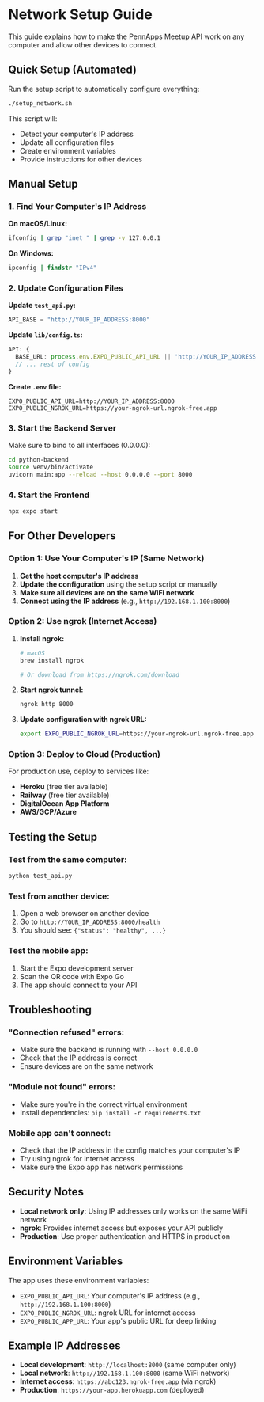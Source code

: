 # Network Setup Guide

This guide explains how to make the PennApps Meetup API work on any computer and allow other devices to connect.

## Quick Setup (Automated)

Run the setup script to automatically configure everything:

```bash
./setup_network.sh
```

This script will:
- Detect your computer's IP address
- Update all configuration files
- Create environment variables
- Provide instructions for other devices

## Manual Setup

### 1. Find Your Computer's IP Address

**On macOS/Linux:**
```bash
ifconfig | grep "inet " | grep -v 127.0.0.1
```

**On Windows:**
```cmd
ipconfig | findstr "IPv4"
```

### 2. Update Configuration Files

**Update `test_api.py`:**
```python
API_BASE = "http://YOUR_IP_ADDRESS:8000"
```

**Update `lib/config.ts`:**
```typescript
API: {
  BASE_URL: process.env.EXPO_PUBLIC_API_URL || 'http://YOUR_IP_ADDRESS:8000',
  // ... rest of config
}
```

**Create `.env` file:**
```env
EXPO_PUBLIC_API_URL=http://YOUR_IP_ADDRESS:8000
EXPO_PUBLIC_NGROK_URL=https://your-ngrok-url.ngrok-free.app
```

### 3. Start the Backend Server

Make sure to bind to all interfaces (0.0.0.0):

```bash
cd python-backend
source venv/bin/activate
uvicorn main:app --reload --host 0.0.0.0 --port 8000
```

### 4. Start the Frontend

```bash
npx expo start
```

## For Other Developers

### Option 1: Use Your Computer's IP (Same Network)

1. **Get the host computer's IP address**
2. **Update the configuration** using the setup script or manually
3. **Make sure all devices are on the same WiFi network**
4. **Connect using the IP address** (e.g., `http://192.168.1.100:8000`)

### Option 2: Use ngrok (Internet Access)

1. **Install ngrok:**
   ```bash
   # macOS
   brew install ngrok
   
   # Or download from https://ngrok.com/download
   ```

2. **Start ngrok tunnel:**
   ```bash
   ngrok http 8000
   ```

3. **Update configuration with ngrok URL:**
   ```bash
   export EXPO_PUBLIC_NGROK_URL=https://your-ngrok-url.ngrok-free.app
   ```

### Option 3: Deploy to Cloud (Production)

For production use, deploy to services like:
- **Heroku** (free tier available)
- **Railway** (free tier available)
- **DigitalOcean App Platform**
- **AWS/GCP/Azure**

## Testing the Setup

### Test from the same computer:
```bash
python test_api.py
```

### Test from another device:
1. Open a web browser on another device
2. Go to `http://YOUR_IP_ADDRESS:8000/health`
3. You should see: `{"status": "healthy", ...}`

### Test the mobile app:
1. Start the Expo development server
2. Scan the QR code with Expo Go
3. The app should connect to your API

## Troubleshooting

### "Connection refused" errors:
- Make sure the backend is running with `--host 0.0.0.0`
- Check that the IP address is correct
- Ensure devices are on the same network

### "Module not found" errors:
- Make sure you're in the correct virtual environment
- Install dependencies: `pip install -r requirements.txt`

### Mobile app can't connect:
- Check that the IP address in the config matches your computer's IP
- Try using ngrok for internet access
- Make sure the Expo app has network permissions

## Security Notes

- **Local network only**: Using IP addresses only works on the same WiFi network
- **ngrok**: Provides internet access but exposes your API publicly
- **Production**: Use proper authentication and HTTPS in production

## Environment Variables

The app uses these environment variables:

- `EXPO_PUBLIC_API_URL`: Your computer's IP address (e.g., `http://192.168.1.100:8000`)
- `EXPO_PUBLIC_NGROK_URL`: ngrok URL for internet access
- `EXPO_PUBLIC_APP_URL`: Your app's public URL for deep linking

## Example IP Addresses

- **Local development**: `http://localhost:8000` (same computer only)
- **Local network**: `http://192.168.1.100:8000` (same WiFi network)
- **Internet access**: `https://abc123.ngrok-free.app` (via ngrok)
- **Production**: `https://your-app.herokuapp.com` (deployed)
